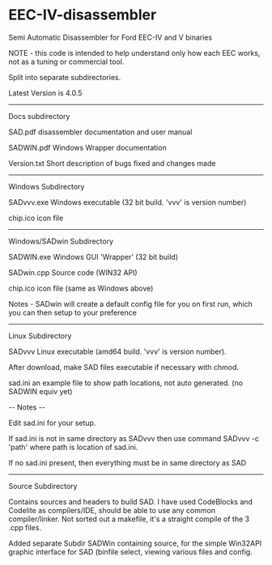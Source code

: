# EEC-IV-disassembler 

Semi Automatic Disassembler for Ford EEC-IV and V binaries

NOTE - this code is intended to help understand only how each EEC works, not as a tuning or commercial tool.

Split into separate subdirectories.

Latest Version is 4.0.5

-------------------------------------------------

Docs subdirectory

SAD.pdf		disassembler documentation and user manual

SADWIN.pdf	Windows Wrapper documentation

Version.txt	Short description of bugs fixed and changes made

-------------------------------------------------

Windows Subdirectory

SADvvv.exe   Windows executable      (32 bit build. 'vvv' is version number) 

chip.ico     icon file

---------------------------------------

Windows/SADwin Subdirectory

SADWIN.exe   Windows GUI 'Wrapper'   (32 bit build)

SADwin.cpp   Source code             (WIN32 API)

chip.ico     icon file               (same as Windows above)

Notes -  SADwin will create a default config file for you on first run,
         which you can then setup to your preference

---------------------------------------

Linux Subdirectory 

SADvvv     Linux executable         (amd64 build. 'vvv' is version number).

After download, make SAD files executable if necessary with chmod.

sad.ini    an example file to show path locations, not auto generated. (no SADWIN equiv yet)

-- Notes --

Edit sad.ini for your setup.

If sad.ini is not in same directory as SADvvv  then use command  SADvvv -c 'path'   where path is location of sad.ini.

If no sad.ini present, then everything must be in same directory as SAD

----------------------------------

Source Subdirectory

Contains sources and headers to build SAD.
I have used CodeBlocks and Codelite as compilers/IDE, should be able to use any common compiler/linker.
Not sorted out a makefile, it's a straight compile of the 3 .cpp files. 

Added separate Subdir SADWin containing source, for the simple Win32API graphic interface for SAD (binfile select,
viewing various files and config.


 

